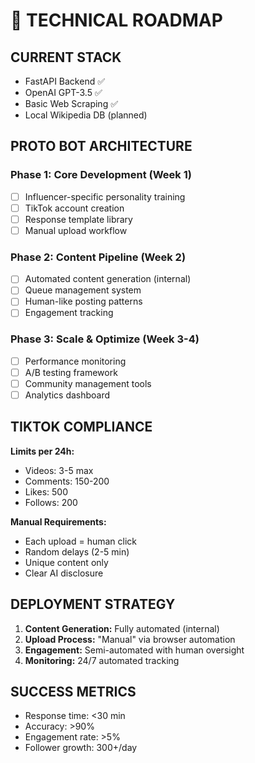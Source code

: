 # 🔧 TECHNICAL ROADMAP

## CURRENT STACK
- FastAPI Backend ✅
- OpenAI GPT-3.5 ✅
- Basic Web Scraping ✅
- Local Wikipedia DB (planned)

## PROTO BOT ARCHITECTURE

### Phase 1: Core Development (Week 1)
- [ ] Influencer-specific personality training
- [ ] TikTok account creation
- [ ] Response template library
- [ ] Manual upload workflow

### Phase 2: Content Pipeline (Week 2)
- [ ] Automated content generation (internal)
- [ ] Queue management system
- [ ] Human-like posting patterns
- [ ] Engagement tracking

### Phase 3: Scale & Optimize (Week 3-4)
- [ ] Performance monitoring
- [ ] A/B testing framework
- [ ] Community management tools
- [ ] Analytics dashboard

## TIKTOK COMPLIANCE

**Limits per 24h:**
- Videos: 3-5 max
- Comments: 150-200
- Likes: 500
- Follows: 200

**Manual Requirements:**
- Each upload = human click
- Random delays (2-5 min)
- Unique content only
- Clear AI disclosure

## DEPLOYMENT STRATEGY

1. **Content Generation:** Fully automated (internal)
2. **Upload Process:** "Manual" via browser automation
3. **Engagement:** Semi-automated with human oversight
4. **Monitoring:** 24/7 automated tracking

## SUCCESS METRICS
- Response time: <30 min
- Accuracy: >90%
- Engagement rate: >5%
- Follower growth: 300+/day